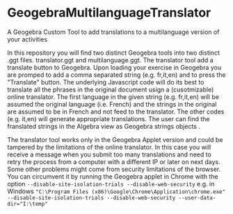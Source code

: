 # GeogebraMultilanguageTranslator
A Geogebra Custom Tool to add translations to a multilanguage version of your activities

In this repository you will find two distinct Geogebra tools into two distinct .ggt files. translator.ggt and multilanguage.ggt.
The translator tool add a translate button to Geogebra. Upon loading your exercise in Geogebra you are promped to add a comma separated string (e.g. fr,it,en) and to press the "Translate" button. The underlying Javascript code will do its best to translate all the phrases in the original document usign a (cusotmizable) online translator. The first language in the given string (e.g. fr,it,en) will be assumed the original language (i.e. French) and the strings in the original are assumed to be in French and not feed to the translator. The other codes (e.g. it,en) will generate appropriate translations. The user can find the franslated strings in the Algebra view as Geogebra strings objects .

The translator tool works only in the Geogebra Applet version and could be tampered by the limitations of the online translator.
In this case you will receive a message when you submit too many translations and need to retry the process from a computer with a different IP or later on next days. Some other problems might come from security limitations of the browser. You can circumvent it by running the Geogebra applet in Chrome with the option ```--disable-site-isolation-trials --disable-web-security``` 
e.g. in Windows ```"C:\Program Files (x86)\Google\Chrome\Application\chrome.exe" --disable-site-isolation-trials --disable-web-security --user-data-dir="I:\temp"```
